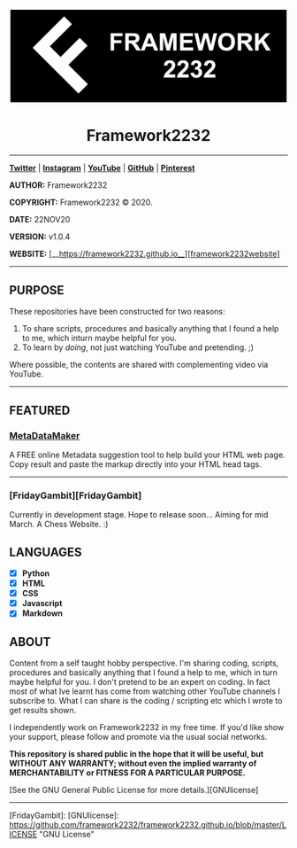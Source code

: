 <p align="center">
    <img src="images/Framework2232_Banner_BlackWhite_45deg.png?raw=true" alt="Framework2232 Logo" title="Framework2232" width="500"/>
</p>
<h1 align=center>Framework2232</h1>

---

[__Twitter__][Twitter]
| [__Instagram__][Instagram]
| [__YouTube__][YouTube]
| [__GitHub__][GitHub]
| [__Pinterest__][Pinterest]


__AUTHOR:__ Framework2232

__COPYRIGHT:__ Framework2232 © 2020.

__DATE:__ 22NOV20

__VERSION:__ v1.0.4

__WEBSITE:__ [__https://framework2232.github.io__][framework2232website]

---

## PURPOSE

These repositories have been constructed for two reasons: 
1. To share scripts, procedures and basically anything that I found a help to me, which inturn maybe helpful for you. 
1. To learn by _doing_, not just watching YouTube and pretending. ;)

Where possible, the contents are shared with complementing video via YouTube.

---

## FEATURED

### [MetaDataMaker][MetaDataMaker]
A FREE online Metadata suggestion tool to help build your HTML web page. Copy result and paste the markup directly into your HTML head tags.

---

### [FridayGambit][FridayGambit]
Currently in development stage. Hope to release soon... Aiming for mid March. A Chess Website. :)

## LANGUAGES

- [x] __Python__
- [x] __HTML__
- [x] __CSS__
- [x] __Javascript__
- [x] __Markdown__

## ABOUT

Content from a self taught hobby perspective. I'm sharing coding, scripts, procedures and basically anything that I found a help to me, which in turn maybe helpful for you. I don't pretend to be an expert on coding. In fact most of what Ive learnt has come from watching other YouTube channels I subscribe to. What I can share is the coding / scripting etc which I wrote to get results shown.

I independently work on Framework2232 in my free time. If you'd like show your support, please follow and promote via the usual social networks.

__This repository is shared public in the hope that it will be useful, but WITHOUT ANY WARRANTY; without even the implied warranty of MERCHANTABILITY or FITNESS FOR A PARTICULAR PURPOSE.__

[See the GNU General Public License for more details.][GNUlicense]

---

[framework2232website]: https://framework2232.github.io "Framework2232"

[MetaDataMaker]: https://framework2232.github.io "MetaDataMaker"
[FridayGambit]:
[GNUlicense]: https://github.com/framework2232/framework2232.github.io/blob/master/LICENSE "GNU License"


[Twitter]: https://github.com/framework2232/Python "Twitter - Framework2232"
[Instagram]: https://github.com/framework2232/HTML "Instagram - Framework2232"
[YouTube]: https://github.com/framework2232/CSS "YouTube - Framework2232"
[GitHub]: https://github.com/framework2232/Markdown "GitHub - Framework2232"
[Pinterest]: https://github.com/framework2232/Markdown "Pinterest - Framework2232"
